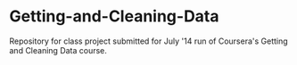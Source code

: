 Getting-and-Cleaning-Data
=========================

Repository for class project submitted for July '14 run of Coursera's Getting and Cleaning Data course.
